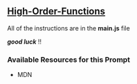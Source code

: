 ## [High-Order-Functions](https://developer.mozilla.org/en-US/docs/Glossary/First-class_Function)

All of the instructions are in the **main.js** file

**_good luck_** !!

### Available Resources for this Prompt

- MDN

